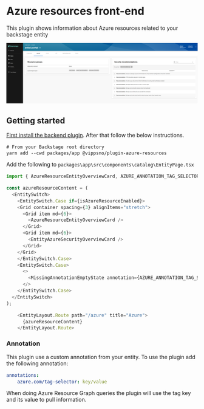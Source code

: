 # Azure resources front-end

This plugin shows information about Azure resources related to your backstage entity

![backstage azure entity view](./img/entity-view.png)

## Getting started

[First install the backend plugin](https://github.com/ehrnst/backstage-azure-resources-backend). After that follow the below instructions.


```
# From your Backstage root directory
yarn add --cwd packages/app @vippsno/plugin-azure-resources
```

Add the following to `packages\app\src\components\catalog\EntityPage.tsx`

```TypeScript
import { AzureResourceEntityOverviewCard, AZURE_ANNOTATION_TAG_SELECTOR, EntityAzureSecurityOverviewCard, isAzureResourceEnabled } from '@vippsno/plugin-azure-resources';
```

```TypeScript
const azureResourceContent = (
  <EntitySwitch>
    <EntitySwitch.Case if={isAzureResourceEnabled}>
    <Grid container spacing={3} alignItems="stretch">
      <Grid item md={6}>
        <AzureResourceEntityOverviewCard />
      </Grid>
      <Grid item md={6}>
        <EntityAzureSecurityOverviewCard />
      </Grid>
    </Grid>
    </EntitySwitch.Case>
    <EntitySwitch.Case>
      <>
        <MissingAnnotationEmptyState annotation={AZURE_ANNOTATION_TAG_SELECTOR} />
      </>
    </EntitySwitch.Case>
  </EntitySwitch>
);

```

```TypeScript
    <EntityLayout.Route path="/azure" title="Azure">
      {azureResourceContent}
    </EntityLayout.Route>
```

### Annotation

This plugin use a custom annotation from your entity. To use the plugin add the following annotation:

```YAML
annotations:
    azure.com/tag-selector: key/value
```

When doing Azure Resource Graph queries the plugin will use the tag key and its value to pull information.